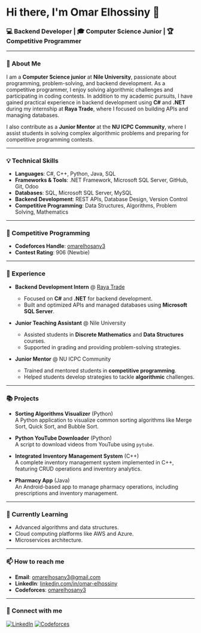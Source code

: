 # Hi there, I'm Omar Elhossiny 👋

### 💻 Backend Developer | 🎓 Computer Science Junior | 🏆 Competitive Programmer

---

### 🚀 About Me

I am a **Computer Science junior** at **Nile University**, passionate about programming, problem-solving, and backend development. As a competitive programmer, I enjoy solving algorithmic challenges and participating in coding contests. In addition to my academic pursuits, I have gained practical experience in backend development using **C#** and **.NET** during my internship at **Raya Trade**, where I focused on building APIs and managing databases.

I also contribute as a **Junior Mentor** at the **NU ICPC Community**, where I assist students in solving complex algorithmic problems and preparing for competitive programming contests.

---

### 💡 Technical Skills

- **Languages**: C#, C++, Python, Java, SQL
- **Frameworks & Tools**: .NET Framework, Microsoft SQL Server, GitHub, Git, Odoo
- **Databases**: SQL, Microsoft SQL Server, MySQL
- **Backend Development**: REST APIs, Database Design, Version Control
- **Competitive Programming**: Data Structures, Algorithms, Problem Solving, Mathematics

---

### 🏅 Competitive Programming

- **Codeforces Handle**: [omarelhosany3](https://codeforces.com/profile/omarelhosany3)
- **Contest Rating**: 906 (Newbie)
  
---

### 💼 Experience

- **Backend Development Intern** @ [Raya Trade](https://www.rayatrade.com)  
  - Focused on **C#** and **.NET** for backend development.
  - Built and optimized APIs and managed databases using **Microsoft SQL Server**.

- **Junior Teaching Assistant** @ Nile University  
  - Assisted students in **Discrete Mathematics** and **Data Structures** courses.
  - Supported in grading and providing problem-solving strategies.

- **Junior Mentor** @ NU ICPC Community  
  - Trained and mentored students in **competitive programming**.
  - Helped students develop strategies to tackle **algorithmic** challenges.

---

### 📚 Projects

- **Sorting Algorithms Visualizer** (Python)  
  A Python application to visualize common sorting algorithms like Merge Sort, Quick Sort, and Bubble Sort.

- **Python YouTube Downloader** (Python)  
  A script to download videos from YouTube using `pytube`.

- **Integrated Inventory Management System** (C++)  
  A complete inventory management system implemented in C++, featuring CRUD operations and inventory analytics.

- **Pharmacy App** (Java)  
  An Android-based app to manage pharmacy operations, including prescriptions and inventory management.

---

### 🌱 Currently Learning

- Advanced algorithms and data structures.
- Cloud computing platforms like AWS and Azure.
- Microservices architecture.

---

### 📫 How to reach me

- **Email**: [omarelhosany3@gmail.com](mailto:omarelhosany3@gmail.com)
- **LinkedIn**: [linkedin.com/in/omar-elhossiny](https://www.linkedin.com/in/omar-elhossiny-530553261/)
- **Codeforces**: [omarelhosany3](https://codeforces.com/profile/omarelhosany3)

---

### 🔗 Connect with me

[![LinkedIn](https://img.shields.io/badge/LinkedIn-0077B5?style=for-the-badge&logo=linkedin&logoColor=white)](https://www.linkedin.com/in/omar-elhossiny-530553261/)
[![Codeforces](https://img.shields.io/badge/Codeforces-004085?style=for-the-badge&logo=codeforces&logoColor=white)](https://codeforces.com/profile/omarelhosany3)
